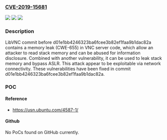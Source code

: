 ### [CVE-2019-15681](https://cve.mitre.org/cgi-bin/cvename.cgi?name=CVE-2019-15681)
![](https://img.shields.io/static/v1?label=Product&message=LibVNC&color=blue)
![](https://img.shields.io/static/v1?label=Version&message=n%2Fa&color=blue)
![](https://img.shields.io/static/v1?label=Vulnerability&message=CWE-665%3A%20Improper%20Initialization&color=brighgreen)

### Description

LibVNC commit before d01e1bb4246323ba6fcee3b82ef1faa9b1dac82a contains a memory leak (CWE-655) in VNC server code, which allow an attacker to read stack memory and can be abused for information disclosure. Combined with another vulnerability, it can be used to leak stack memory and bypass ASLR. This attack appear to be exploitable via network connectivity. These vulnerabilities have been fixed in commit d01e1bb4246323ba6fcee3b82ef1faa9b1dac82a.

### POC

#### Reference
- https://usn.ubuntu.com/4587-1/

#### Github
No PoCs found on GitHub currently.

